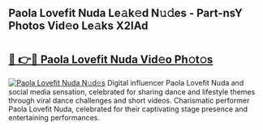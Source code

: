 ## Paola Lovefit Nuda Le𝚊k𝚎d N𝚞𝚍es - Part-nsY Photos Vid𝚎o Le𝚊ks X2IAd

# <h2><a href="http://fbf7co.evod.top/?m=Paola+Lovefit+Nuda">🔗 👉🔴 Paola Lovefit Nuda Vid𝚎o Ph𝚘t𝚘s</a></h2>

[![Paola Lovefit Nuda N𝚞d𝚎s](https://i.imgur.com/8V9OHl7.gif)](http://fbf7co.evod.top/?m=Paola+Lovefit+Nuda)
Digital influencer Paola Lovefit Nuda and social media sensation, celebrated for sharing dance and lifestyle themes through viral dance challenges and short videos. Charismatic performer Paola Lovefit Nuda, celebrated for their captivating stage presence and entertaining performances. 
